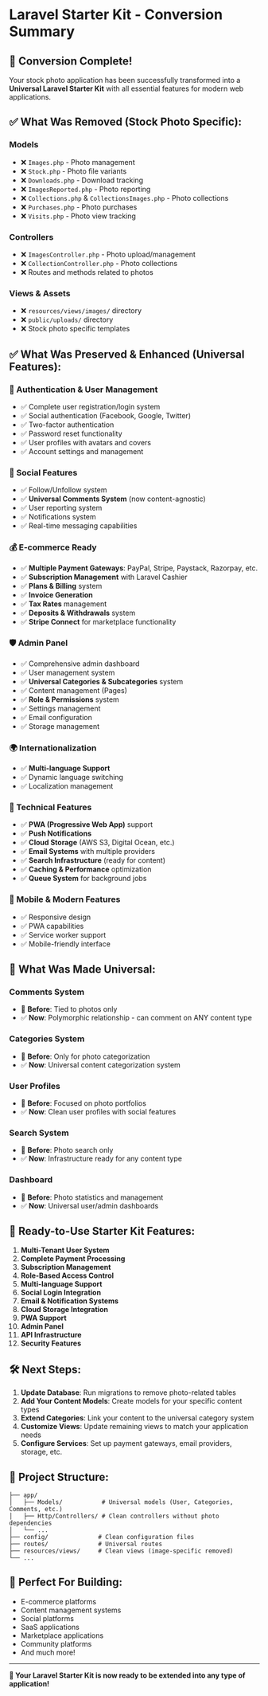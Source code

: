 # Laravel Starter Kit - Conversion Summary

## 🎉 Conversion Complete!

Your stock photo application has been successfully transformed into a **Universal Laravel Starter Kit** with all essential features for modern web applications.

## ✅ What Was Removed (Stock Photo Specific):

### Models
- ❌ `Images.php` - Photo management
- ❌ `Stock.php` - Photo file variants  
- ❌ `Downloads.php` - Download tracking
- ❌ `ImagesReported.php` - Photo reporting
- ❌ `Collections.php` & `CollectionsImages.php` - Photo collections
- ❌ `Purchases.php` - Photo purchases
- ❌ `Visits.php` - Photo view tracking

### Controllers
- ❌ `ImagesController.php` - Photo upload/management
- ❌ `CollectionController.php` - Photo collections
- ❌ Routes and methods related to photos

### Views & Assets
- ❌ `resources/views/images/` directory
- ❌ `public/uploads/` directory
- ❌ Stock photo specific templates

## ✅ What Was Preserved & Enhanced (Universal Features):

### 🔐 Authentication & User Management
- ✅ Complete user registration/login system
- ✅ Social authentication (Facebook, Google, Twitter)
- ✅ Two-factor authentication
- ✅ Password reset functionality
- ✅ User profiles with avatars and covers
- ✅ Account settings and management

### 👥 Social Features
- ✅ Follow/Unfollow system
- ✅ **Universal Comments System** (now content-agnostic)
- ✅ User reporting system
- ✅ Notifications system
- ✅ Real-time messaging capabilities

### 💰 E-commerce Ready
- ✅ **Multiple Payment Gateways**: PayPal, Stripe, Paystack, Razorpay, etc.
- ✅ **Subscription Management** with Laravel Cashier
- ✅ **Plans & Billing** system
- ✅ **Invoice Generation**
- ✅ **Tax Rates** management
- ✅ **Deposits & Withdrawals** system
- ✅ **Stripe Connect** for marketplace functionality

### 🛡️ Admin Panel
- ✅ Comprehensive admin dashboard
- ✅ User management system
- ✅ **Universal Categories & Subcategories** system
- ✅ Content management (Pages)
- ✅ **Role & Permissions** system
- ✅ Settings management
- ✅ Email configuration
- ✅ Storage management

### 🌍 Internationalization
- ✅ **Multi-language Support**
- ✅ Dynamic language switching
- ✅ Localization management

### 🔧 Technical Features
- ✅ **PWA (Progressive Web App)** support
- ✅ **Push Notifications**
- ✅ **Cloud Storage** (AWS S3, Digital Ocean, etc.)
- ✅ **Email Systems** with multiple providers
- ✅ **Search Infrastructure** (ready for content)
- ✅ **Caching & Performance** optimization
- ✅ **Queue System** for background jobs

### 📱 Mobile & Modern Features
- ✅ Responsive design
- ✅ PWA capabilities
- ✅ Service worker support
- ✅ Mobile-friendly interface

## 🔄 What Was Made Universal:

### Comments System
- 🔄 **Before**: Tied to photos only
- ✅ **Now**: Polymorphic relationship - can comment on ANY content type

### Categories System  
- 🔄 **Before**: Only for photo categorization
- ✅ **Now**: Universal content categorization system

### User Profiles
- 🔄 **Before**: Focused on photo portfolios
- ✅ **Now**: Clean user profiles with social features

### Search System
- 🔄 **Before**: Photo search only
- ✅ **Now**: Infrastructure ready for any content type

### Dashboard
- 🔄 **Before**: Photo statistics and management
- ✅ **Now**: Universal user/admin dashboards

## 🚀 Ready-to-Use Starter Kit Features:

1. **Multi-Tenant User System**
2. **Complete Payment Processing**
3. **Subscription Management** 
4. **Role-Based Access Control**
5. **Multi-language Support**
6. **Social Login Integration**
7. **Email & Notification Systems**
8. **Cloud Storage Integration**
9. **PWA Support**
10. **Admin Panel**
11. **API Infrastructure**
12. **Security Features**

## 🛠️ Next Steps:

1. **Update Database**: Run migrations to remove photo-related tables
2. **Add Your Content Models**: Create models for your specific content types
3. **Extend Categories**: Link your content to the universal category system
4. **Customize Views**: Update remaining views to match your application needs
5. **Configure Services**: Set up payment gateways, email providers, storage, etc.

## 📁 Project Structure:
```
├── app/
│   ├── Models/           # Universal models (User, Categories, Comments, etc.)
│   ├── Http/Controllers/ # Clean controllers without photo dependencies  
│   └── ...
├── config/              # Clean configuration files
├── routes/              # Universal routes
├── resources/views/     # Clean views (image-specific removed)
└── ...
```

## 🎯 Perfect For Building:
- E-commerce platforms
- Content management systems  
- Social platforms
- SaaS applications
- Marketplace applications
- Community platforms
- And much more!

---

**🎉 Your Laravel Starter Kit is now ready to be extended into any type of application!**
